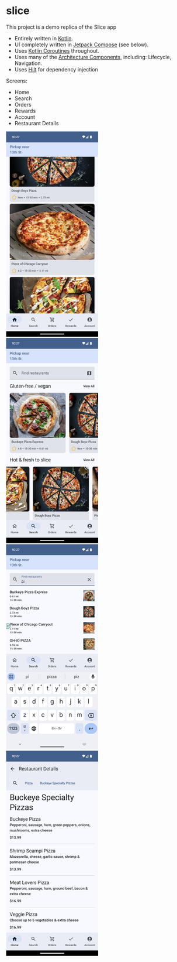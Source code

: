 # slice

This project is a demo replica of the Slice app

* Entirely written in [Kotlin](https://kotlinlang.org/).
* UI completely written in [Jetpack Compose](https://developer.android.com/jetpack/compose) (see below).
* Uses [Kotlin Coroutines](https://kotlinlang.org/docs/reference/coroutines/coroutines-guide.html) throughout.
* Uses many of the [Architecture Components](https://developer.android.com/topic/libraries/architecture/), including: Lifecycle, Navigation.
* Uses [Hilt](https://dagger.dev/hilt/) for dependency injection

Screens:
* Home
* Search
* Orders 
* Rewards
* Account
* Restaurant Details

<img src="screenshots%2Fhome.png" width="50%" height="50%">
<img src="screenshots%2Fsearch.png" width="50%" height="50%">
<img src="screenshots%2Fsearch2.png" width="50%" height="50%">
<img src="screenshots%2Frestaurant_details.png" width="50%" height="50%">
